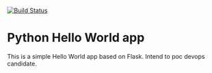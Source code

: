 [![Build Status](https://drone.io/github.com/udomsak/pocket-devops/status.png)](https://drone.io/github.com/udomsak/pocket-devops/latest)

# Python Hello World app

This is a simple Hello World app based on Flask. Intend to poc devops candidate. 


